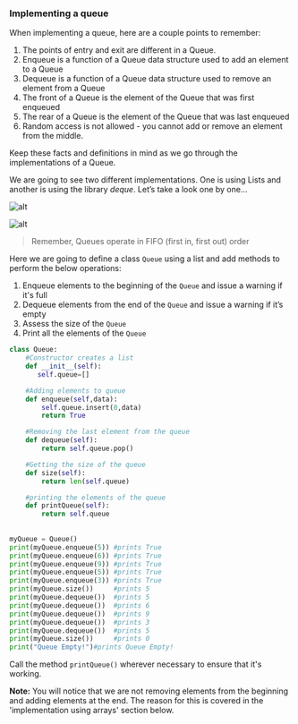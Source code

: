 ### Implementing a queue

When implementing a queue, here are a couple points to remember:

1. The points of entry and exit are different in a Queue.
2. Enqueue is a function of a Queue data structure used to add an element to a Queue
3. Dequeue is a function of a Queue data structure used to remove an element from a Queue
4. The front of a Queue is the element of the Queue that was first enqueued
5. The rear of a Queue is the element of the Queue that was last enqueued 
6. Random access is not allowed - you cannot add or remove an element from the middle.

Keep these facts and definitions in mind as we go through the implementations of a Queue.

We are going to see two different implementations. One is using Lists and another is using the library *deque*. Let’s take a look one by one...

![alt](https://www.tutorialspoint.com/data_structures_algorithms/images/queue_dequeue_diagram.jpg)

![alt](https://www.tutorialspoint.com/data_structures_algorithms/images/queue_enqueue_diagram.jpg)

> Remember, Queues operate in FIFO (first in, first out) order

Here we are going to define a class `Queue` using a list and add methods to perform the below operations:

1. Enqueue elements to the beginning of the `Queue` and issue a warning if it's full
2. Dequeue elements from the end of the `Queue` and issue a warning if it’s empty
3. Assess the size of the `Queue`
4. Print all the elements of the `Queue`

```python
class Queue:
    #Constructor creates a list
    def __init__(self):
       self.queue=[]

    #Adding elements to queue
    def enqueue(self,data):
        self.queue.insert(0,data)
        return True

    #Removing the last element from the queue
    def dequeue(self):
        return self.queue.pop()

    #Getting the size of the queue
    def size(self):
        return len(self.queue)

    #printing the elements of the queue
    def printQueue(self):
        return self.queue
         
 
myQueue = Queue()
print(myQueue.enqueue(5)) #prints True
print(myQueue.enqueue(6)) #prints True
print(myQueue.enqueue(9)) #prints True
print(myQueue.enqueue(5)) #prints True
print(myQueue.enqueue(3)) #prints True
print(myQueue.size())     #prints 5
print(myQueue.dequeue())  #prints 5
print(myQueue.dequeue())  #prints 6
print(myQueue.dequeue())  #prints 9
print(myQueue.dequeue())  #prints 3
print(myQueue.dequeue())  #prints 5
print(myQueue.size())     #prints 0
print("Queue Empty!")#prints Queue Empty!
```

Call the method `printQueue()` wherever necessary to ensure that it's working.

**Note:** You will notice that we are not removing elements from the beginning and adding elements at the end. The reason for this is covered in the 'implementation using arrays' section below.
 